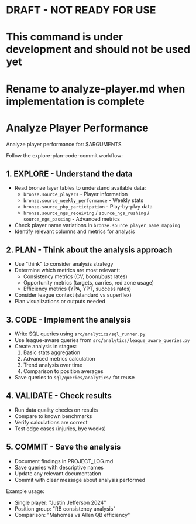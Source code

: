 # DRAFT - NOT READY FOR USE
# This command is under development and should not be used yet
# Rename to analyze-player.md when implementation is complete

# Analyze Player Performance

Analyze player performance for: $ARGUMENTS

Follow the explore-plan-code-commit workflow:

## 1. EXPLORE - Understand the data
- Read bronze layer tables to understand available data:
  - `bronze.source_players` - Player information
  - `bronze.source_weekly_performance` - Weekly stats
  - `bronze.source_pbp_participation` - Play-by-play data
  - `bronze.source_ngs_receiving` / `source_ngs_rushing` / `source_ngs_passing` - Advanced metrics
- Check player name variations in `bronze.source_player_name_mapping`
- Identify relevant columns and metrics for analysis

## 2. PLAN - Think about the analysis approach
- Use "think" to consider analysis strategy
- Determine which metrics are most relevant:
  - Consistency metrics (CV, boom/bust rates)
  - Opportunity metrics (targets, carries, red zone usage)
  - Efficiency metrics (YPA, YPT, success rates)
- Consider league context (standard vs superflex)
- Plan visualizations or outputs needed

## 3. CODE - Implement the analysis
- Write SQL queries using `src/analytics/sql_runner.py`
- Use league-aware queries from `src/analytics/league_aware_queries.py`
- Create analysis in stages:
  1. Basic stats aggregation
  2. Advanced metrics calculation
  3. Trend analysis over time
  4. Comparison to position averages
- Save queries to `sql/queries/analytics/` for reuse

## 4. VALIDATE - Check results
- Run data quality checks on results
- Compare to known benchmarks
- Verify calculations are correct
- Test edge cases (injuries, bye weeks)

## 5. COMMIT - Save the analysis
- Document findings in PROJECT_LOG.md
- Save queries with descriptive names
- Update any relevant documentation
- Commit with clear message about analysis performed

Example usage:
- Single player: "Justin Jefferson 2024"
- Position group: "RB consistency analysis"
- Comparison: "Mahomes vs Allen QB efficiency"